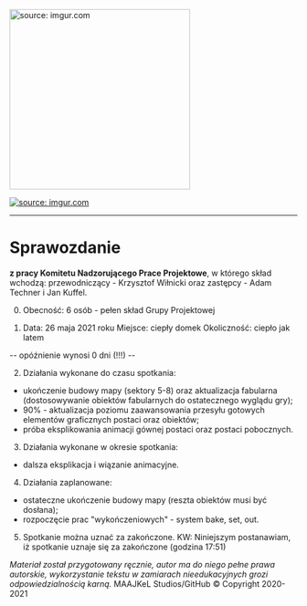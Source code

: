 <a href="https://imgur.com/cGlquD1"><img src="https://i.imgur.com/cGlquD1.png" alt="source: imgur.com" width="316" height="316"></a>

<a href="https://imgur.com/dFrfoUk"><img src="https://i.imgur.com/dFrfoUkm.png" title="source: imgur.com" /></a>

- - - 

# Sprawozdanie

**z pracy Komitetu Nadzorującego Prace Projektowe**, w którego skład wchodzą: przewodniczący - Krzysztof Wiłnicki oraz zastępcy - Adam Techner i Jan Kuffel.

0. Obecność: 6 osób - pełen skład Grupy Projektowej

1. Data: 26 maja 2021 roku
Miejsce: ciepły domek
Okoliczność: ciepło jak latem

-- opóźnienie wynosi 0 dni (!!!) --

2. Działania wykonane do czasu spotkania:
 - ukończenie budowy mapy (sektory 5-8) oraz aktualizacja fabularna (dostosowywanie obiektów fabularnych do ostatecznego wyglądu gry);
 - 90% - aktualizacja poziomu zaawansowania przesyłu gotowych elementów graficznych postaci oraz obiektów;
 - próba eksplikowania animacji gównej postaci oraz postaci pobocznych.
 
3. Działania wykonane w okresie spotkania:
 - dalsza eksplikacja i wiązanie animacyjne.
 
4. Działania zaplanowane:
 - ostateczne ukończenie budowy mapy (reszta obiektów musi być dosłana);
 - rozpoczęcie prac "wykończeniowych" - system bake, set, out.
 
5. Spotkanie można uznać za zakończone.
KW: Niniejszym postanawiam, iż spotkanie uznaje się za zakończone (godzina 17:51)

*Materiał został przygotowany ręcznie, autor ma do niego pełne prawa autorskie, wykorzystanie tekstu w zamiarach nieedukacyjnych grozi odpowiedzialnością karną.*
 MAAJKeL Studios/GitHub © Copyright 2020-2021